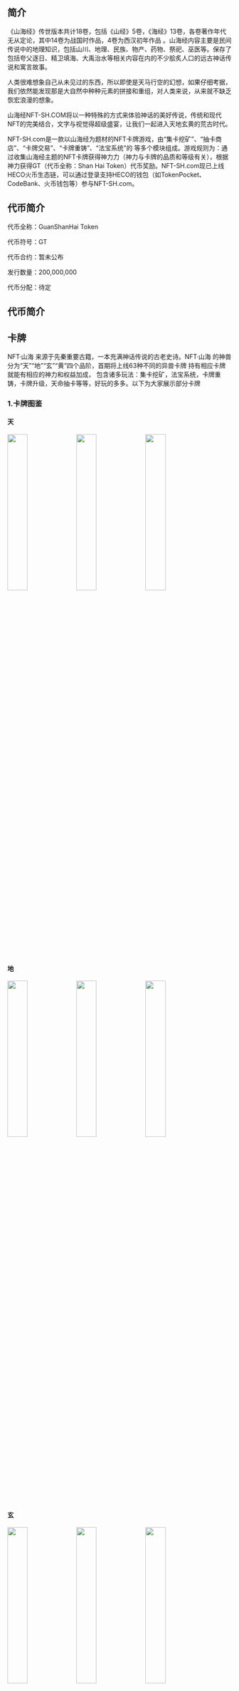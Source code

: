

## 简介

《山海经》传世版本共计18卷，包括《山经》5卷，《海经》13卷，各卷著作年代无从定论，其中14卷为战国时作品，4卷为西汉初年作品 。山海经内容主要是民间传说中的地理知识，包括山川、地理、民族、物产、药物、祭祀、巫医等。保存了包括夸父逐日、精卫填海、大禹治水等相关内容在内的不少脍炙人口的远古神话传说和寓言故事。

人类很难想象自己从未见过的东西，所以即使是天马行空的幻想，如果仔细考据，我们依然能发现那是大自然中种种元素的拼接和重组，对人类来说，从来就不缺乏恢宏浪漫的想象。

山海经NFT-SH.COM将以一种特殊的方式来体验神话的美好传说，传统和现代NFT的完美结合，文字与视觉得超级盛宴，让我们一起进入天地玄黄的荒古时代。

NFT-SH.com是一款以山海经为题材的NFT卡牌游戏，由“集卡挖矿”、“抽卡商店”、“卡牌交易”、“卡牌重铸”、“法宝系统”的 等多个模块组成。游戏规则为：通过收集山海经主题的NFT卡牌获得神力力（神力与卡牌的品质和等级有关），根据神力获得GT（代币全称：Shan Hai Token）代币奖励。NFT-SH.com现已上线HECO火币生态链，可以通过登录支持HECO的钱包（如TokenPocket、CodeBank、火币钱包等）参与NFT-SH.com。

## 代币简介

代币全称：GuanShanHai Token

代币符号：GT

代币合约：暂未公布

发行数量：200,000,000

代币分配：待定

## 代币简介

## 卡牌

NFT·山海 来源于先秦重要古籍，一本充满神话传说的古老史诗。NFT·山海 的神兽分为“天”“地”“玄”“黄”四个品阶，首期将上线63种不同的异兽卡牌  持有相应卡牌就能有相应的神力和权益加成， 包含诸多玩法：集卡挖矿，法宝系统，卡牌重铸，卡牌升级，天命抽卡等等，好玩的多多。以下为大家展示部分卡牌

### 1.卡牌图鉴

#### 天

<span class='halt'>
<img src="https://user-images.githubusercontent.com/83739334/117288661-4f187200-ae9e-11eb-8d28-6d6bd4c0fefa.png" width="30%" />
<img src="https://user-images.githubusercontent.com/83739334/117385342-7fe8bd80-af17-11eb-8292-de2fb9aa2b90.png" width="30%" />
<img src="https://user-images.githubusercontent.com/83739334/117385515-dfdf6400-af17-11eb-9764-a69249a949ce.png" width="30%" />
</span>

#### 地

<span class='halt'>
<img src="https://user-images.githubusercontent.com/83739334/117385692-203ee200-af18-11eb-8fde-e09cf6e2097b.png" width="30%" />
<img src="https://user-images.githubusercontent.com/83739334/117385702-246aff80-af18-11eb-89d9-c4f3750b8118.png" width="30%" />
<img src="https://user-images.githubusercontent.com/83739334/117385712-292fb380-af18-11eb-894c-27f4f320ce6a.png" width="30%" />
</span>

#### 玄

<span class='halt'>
<img src="https://user-images.githubusercontent.com/83739334/117385838-65631400-af18-11eb-94d0-e98c9975efb3.png" width="30%" />
<img src="https://user-images.githubusercontent.com/83739334/117385844-698f3180-af18-11eb-8048-833911c1aa03.png" width="30%" />
<img src="https://user-images.githubusercontent.com/83739334/117385868-72800300-af18-11eb-8e8b-99f971a1c9df.png" width="30%" />
</span>

#### 黄

<span class='halt'>
<img src="https://user-images.githubusercontent.com/83739334/117385907-888dc380-af18-11eb-90e8-dc49a1cc334a.png" width="30%" />
<img src="https://user-images.githubusercontent.com/83739334/117385934-94798580-af18-11eb-965b-4e0a0d2ca057.png" width="30%" />
<img src="https://user-images.githubusercontent.com/83739334/117385943-99d6d000-af18-11eb-97d5-fe501fc85210.png" width="30%" />
</span>

### 2.品阶

品质分为4类，分别为天，地，玄，黄，开放卡片重铸后，可进行卡片重铸来改变卡片品质

| 品阶  | 天  | 地  | 玄  | 黄 |
| ------------- | ------------- | ------------- | ------------- | ------------- |
| 概率  | 0.5%  | 14.5%  | 35%  | 50% |

天卡：伏羲、精卫、九尾狐、女娲、西王母、弇兹

地卡：毕方、帝江、凤皇、九凤、句芒、雷神、鸾鸟、孟极、穷奇、武罗、刑天、于儿神

玄卡：大蛇、当扈、肥遗、夫诸、陆吾、鯥、蛮蛮、䑏疏、数斯、兕、天吴、鯈鱼、相繇、英招、颙、长乘、朱獳、烛九阴

黄卡：比翼鸟、獙獙、茈鱼、䲦鸟、蜚、胐胐、䴅、蛫、合寙、豲、计蒙、絜钩、开明兽、鸓、类、鵹鹕、陵鱼、六首蛟、龙身鸟首神、蠪蛭、鸣蛇、鬿雀、强良、窃脂、双双、酸与、妴胡

### 3.等级

每张卡片分为5个等级，分别为：壹、贰、叁、肆、伍，卡片重铸可改变卡片等级

| 概率/等级  | 壹  | 贰  | 叁  | 肆  | 伍 |
| ------------- | ------------- | ------------- | ------------- | ------------- | ------------- |
| 初级异兽蛋  | 55%  | 35%  | 8%  | 1.5%  | 0.5% |
| 中级异兽蛋  | 3.5% | 55%  | 35%  | 5%  | 1.5% |
| 高级异兽蛋  | 1.5% | 3.5%  | 55%  | 35%  | 5% |

### 4.神力

神力与品阶和等级有关，神力越高，挖矿越快。

| 品阶\等级  | 壹  | 贰  | 叁  | 肆  | 伍 |
| ------------- | ------------- | ------------- | ------------- | ------------- | ------------- |
| 天  | 80000  | 88000  | 104000  | 128000  | 160000 |
| 地  | 40000  | 44000  | 52000  | 64000  | 80000 |
| 玄  | 20000  | 22000  | 26000  | 32000  | 40000 |
| 黄  | 10000  | 11000  | 13000  | 16000  | 20000 |

## 卡牌获取

### 1.如何获得卡牌

用户可以通过“抽卡商店”“限时活动”等渠道获山海经的NFT异兽蛋，每个异兽蛋根据其代币数、购买渠道等因素影响开出不同NFT卡牌。

抽卡商店将不定期上线官方销售的NFT异兽蛋，可使用代币或USDT进行购买，敬请留意山海经的公告。

### 2.交易市场

用户也可以通过“交易市场”直接购买所喜爱的NFT卡牌，交易市场设置有“SHT交易”、“USDT交易”交易区，均支持HECO主流资产（USDT、HUSD、HT、HBTC、ETH、HDOT等）兑换。（兑换服务由MDEX.com提供。）

## 玩法介绍

### 1.集卡挖矿

集卡挖矿用户可以通过多种方式获得山海NTF。当用户把获得的NFT在“集卡挖矿”页面里“放置”到对应的“卡槽”中，即可激活NFT获得相应神力。产矿量根据用户地址的神力总和与全球总神力的比例实时计算，用户可以在“集卡挖矿”页面最下方点击“当前可领取矿量”提取。

总挖产量，挖矿周期待定。

#### 一键放置/替换

当用户有多张NFT卡牌时，可以使用“批量操作”-“一键放置/替换”（一次操作最多10张NFT卡牌）。系统将对比“我的背包”中的NFT与已放置在“卡槽”中的NFT，找出未放置入“卡槽”中的NFT卡牌，以及“背包”中的NFT等级比“卡槽”中的NFT更高的NFT卡牌，用户可以通过直接勾选完成一键放置或替换。

#### 一键移除

当用户需要移除已放置入“卡槽”内的NFT卡牌时，可以使用“批量操作”-“一键移除”。

### 2.卡牌重铸

用户可以使用相同品阶的三张卡牌进行重铸，重铸会保留等级最高卡牌，进行重铸，随机生成一张更高品阶的卡牌，重铸几率如下

| 品阶  | 所需卡牌  | 成功率  | 备注  | 例子 |
| ------------- | ------------- | ------------- | ------------- | ------------- |
| 天  | -  | -  | 天卡重铸暂不开放  | - |
|地|3|10%|失败后销毁一张等级最高卡牌，成功后保留等级最高的卡牌，进行随机升阶|1张5级地卡，2张1级地卡重铸成功后，随机获得一张5级天卡|
|玄|3|20%|失败后销毁一张等级最高卡牌|1张5级玄卡，2张1级玄卡重铸成功后，随机获得一张5级地卡|
|黄|3|30%|失败后销毁一张等级最高卡牌|1张5级黄卡，2张1级黄卡重铸成功后，随机获得一张5级玄卡|

### 3.集卡数量加成

每个品阶集齐会有不一样的加成，只加成已集齐的品阶神力，具体加成如下：

| 加成/品阶  | 天  | 地  | 玄  | 黄 |
| ------------- | ------------- | ------------- | ------------- | ------------- |
|集齐项加成|40%|30%|20%|10%|

### 4.法宝系统（暂未开放，敬请期待）

装备型NFT卡牌主要是为角色NFT装配，装配后可加成神力值。所加成神力的方式分为基础加成和专属加成两种，其中基础加成无条件触发；而专属加成会根据所装配异兽的身份、不同而产生不同效果；

